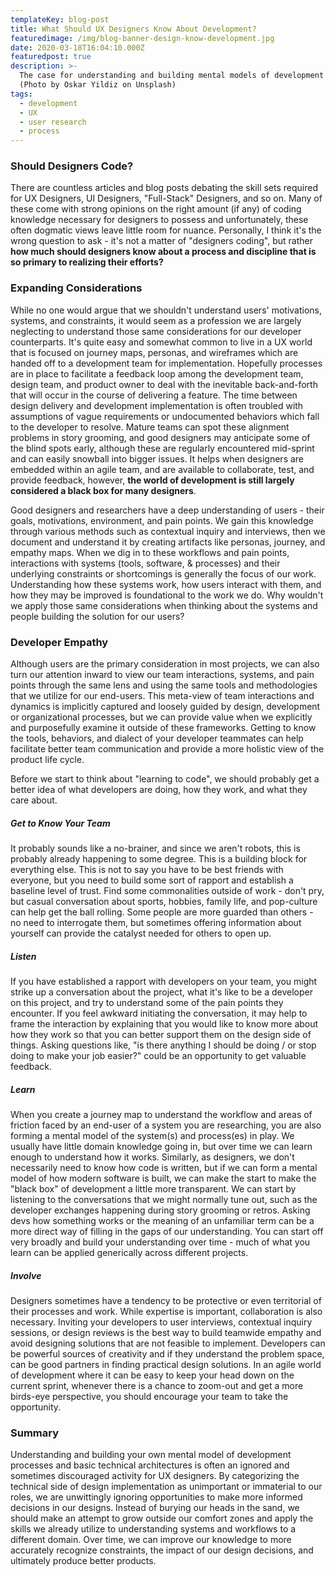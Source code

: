 ```yaml
---
templateKey: blog-post
title: What Should UX Designers Know About Development?
featuredimage: /img/blog-banner-design-know-development.jpg
date: 2020-03-18T16:04:10.000Z
featuredpost: true
description: >-
  The case for understanding and building mental models of development process and basic technical architectures  
  (Photo by Oskar Yildiz on Unsplash)
tags:
  - development
  - UX
  - user research
  - process
---
```


### Should Designers Code?
There are countless articles and blog posts debating the skill sets required for UX Designers, UI Designers, "Full-Stack" Designers, and so on. Many of these come with strong opinions on the right amount (if any) of coding knowledge necessary for designers to possess and unfortunately, these often dogmatic views leave little room for nuance. Personally, I think it's the wrong question to ask - it's not a matter of "designers coding", but rather **how much should designers know about a process and discipline that is so primary to realizing their efforts?**

### Expanding Considerations
While no one would argue that we shouldn't understand users' motivations, systems, and constraints, it would seem as a profession we are largely neglecting to understand those same considerations for our developer counterparts. It's quite easy and somewhat common to live in a UX world that is focused on journey maps, personas, and wireframes which are handed off to a development team for implementation. Hopefully processes are in place to facilitate a feedback loop among the development team, design team, and product owner to deal with the inevitable back-and-forth that will occur in the course of delivering a feature. The time between design delivery and development implementation is often troubled with assumptions of vague requirements or undocumented behaviors which fall to the developer to resolve. Mature teams can spot these alignment problems in story grooming, and good designers may anticipate some of the blind spots early, although these are regularly encountered mid-sprint and can easily snowball into bigger issues. It helps when designers are embedded within an agile team, and are available to collaborate, test, and provide feedback, however, **the world of development is still largely considered a black box for many designers**. 

Good designers and researchers have a deep understanding of users - their goals, motivations, environment, and pain points. We gain this knowledge through various methods such as contextual inquiry and interviews, then we document and understand it by creating artifacts like personas, journey, and empathy maps. When we dig in to these workflows and pain points, interactions with systems (tools, software, & processes) and their underlying constraints or shortcomings is generally the focus of our work. Understanding how these systems work, how users interact with them, and how they may be improved is foundational to the work we do.  Why wouldn't we apply those same considerations when thinking about the systems and people building the solution for our users?

### Developer Empathy
Although users are the primary consideration in most projects, we can also turn our attention inward to view our team interactions, systems, and pain points through the same lens and using the same tools and methodologies that we utilize for our end-users. This meta-view of team interactions and dynamics is implicitly captured and loosely guided by design, development or organizational processes, but we can provide value when we explicitly and purposefully examine it outside of these frameworks. Getting to know the tools, behaviors, and dialect of your developer teammates can help facilitate better team communication and provide a more holistic view of the product life cycle. 

Before we start to think about "learning to code", we should probably get a better idea of what developers are doing, how they work, and what they care about. 



##### Get to Know Your Team
It probably sounds like a no-brainer, and since we aren't robots, this is probably already happening to some degree. This is a building block for everything else. This is not to say you have to be best friends with everyone, but you need to build some sort of rapport and establish a baseline level of trust. Find some commonalities outside of work - don't pry, but casual conversation about sports, hobbies, family life, and pop-culture can help get the ball rolling. Some people are more guarded than others - no need to interrogate them, but sometimes offering information about yourself can provide the catalyst needed for others to open up.  

##### Listen
If you have established a rapport with developers on your team, you might strike up a conversation about the project, what it's like to be a developer on this project, and try to understand some of the pain points they encounter. If you feel awkward initiating the conversation, it may help to frame the interaction by explaining that you would like to know more about how they work so that you can better support them on the design side of things. Asking questions like, "is there anything I should be doing / or stop doing to make your job easier?" could be an opportunity to get valuable feedback.  

##### Learn
When you create a journey map to understand the workflow and areas of friction faced by an end-user of a system you are researching, you are also forming a mental model of the system(s) and process(es) in play. We usually have little domain knowledge going in, but over time we can learn enough to understand how it works. Similarly, as designers, we don't necessarily need to know how code is written, but if we can form a mental model of how modern software is built, we can make the start to make the "black box" of development a little more transparent. We can start by listening to the conversations that we might normally tune out, such as the developer exchanges happening during story grooming or retros. Asking devs how something works or the meaning of an unfamiliar term can be a more direct way of filling in the gaps of our understanding. You can start off very broadly and build your understanding over time - much of what you learn can be applied generically across different projects.   

##### Involve
Designers sometimes have a tendency to be protective or even territorial of their processes and work. While expertise is important, collaboration is also necessary. Inviting your developers to user interviews, contextual inquiry sessions, or design reviews is the best way to build teamwide empathy and avoid designing solutions that are not feasible to implement. Developers can be powerful sources of creativity and if they understand the problem space, can be good partners in finding practical design solutions. In an agile world of development where it can be easy to keep your head down on the current sprint, whenever there is a chance to zoom-out and get a more birds-eye perspective, you should encourage your team to take the opportunity.


### Summary
Understanding and building your own mental model of development processes and basic technical architectures is often an ignored and sometimes discouraged activity for UX designers. By categorizing the technical side of design implementation as unimportant or immaterial to our roles, we are unwittingly ignoring opportunities to make more informed decisions in our designs. Instead of burying our heads in the sand, we should make an attempt to grow outside our comfort zones and apply the skills we already utilize to understanding systems and workflows  to a different domain. Over time, we can improve our knowledge to more accurately recognize constraints, the impact of our design decisions, and ultimately produce better products.  
